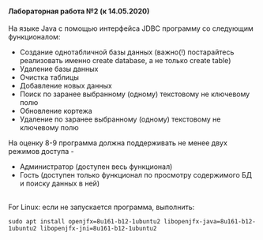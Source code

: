 #### **Лабораторная работа №2 (к 14.05.2020)**

На языке Java с помощью интерфейса JDBC программу со следующим функционалом:
* Создание однотабличной базы данных (важно(!) постарайтесь реализовать именно create database, а не только create table)
* Удаление базы данных
* Очистка таблицы
* Добавление новых данных
* Поиск по заранее выбранному (одному) текстовому не ключевому полю
* Обновление кортежа
* Удаление по заранее выбранному (одному) текстовому не ключевому полю

На оценку 8-9 программа должна поддерживать не менее двух режимов доступа - 
* Администратор (доступен весь функционал) 
* Гость (доступен только функционал по просмотру содержимого БД и поиску данных в ней)

<br>
For Linux: если не запускается программа, выполнить:

`sudo apt install openjfx=8u161-b12-1ubuntu2 libopenjfx-java=8u161-b12-1ubuntu2 libopenjfx-jni=8u161-b12-1ubuntu2`
